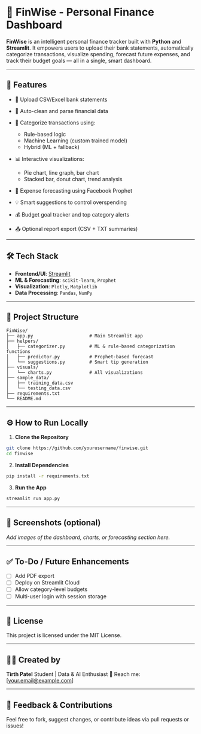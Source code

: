 # 💸 FinWise - Personal Finance Dashboard

**FinWise** is an intelligent personal finance tracker built with **Python** and **Streamlit**. It empowers users to upload their bank statements, automatically categorize transactions, visualize spending, forecast future expenses, and track their budget goals — all in a single, smart dashboard.

---

## 🚀 Features

* 📁 Upload CSV/Excel bank statements
* 🧹 Auto-clean and parse financial data
* 🧠 Categorize transactions using:

  * Rule-based logic
  * Machine Learning (custom trained model)
  * Hybrid (ML + fallback)
* 📊 Interactive visualizations:

  * Pie chart, line graph, bar chart
  * Stacked bar, donut chart, trend analysis
* 🔮 Expense forecasting using Facebook Prophet
* 💡 Smart suggestions to control overspending
* 💰 Budget goal tracker and top category alerts
* 📤 Optional report export (CSV + TXT summaries)

---

## 🛠️ Tech Stack

* **Frontend/UI**: [Streamlit](https://streamlit.io/)
* **ML & Forecasting**: `scikit-learn`, `Prophet`
* **Visualization**: `Plotly`, `Matplotlib`
* **Data Processing**: `Pandas`, `NumPy`

---

## 🧩 Project Structure

```
FinWise/
├── app.py                     # Main Streamlit app
├── helpers/
│   ├── categorizer.py         # ML & rule-based categorization functions
│   ├── predictor.py           # Prophet-based forecast
│   └── suggestions.py         # Smart tip generation
├── visuals/
│   └── charts.py              # All visualizations
├── sample_data/
│   ├── training_data.csv
│   └── testing_data.csv
├── requirements.txt
└── README.md
```

---

## ⚙️ How to Run Locally

1. **Clone the Repository**

```bash
git clone https://github.com/yourusername/finwise.git
cd finwise
```

2. **Install Dependencies**

```bash
pip install -r requirements.txt
```

3. **Run the App**

```bash
streamlit run app.py
```

---

## 📸 Screenshots (optional)

*Add images of the dashboard, charts, or forecasting section here.*

---

## ✅ To-Do / Future Enhancements

* [ ] Add PDF export
* [ ] Deploy on Streamlit Cloud
* [ ] Allow category-level budgets
* [ ] Multi-user login with session storage

---

## 📄 License

This project is licensed under the MIT License.

---

## 👨‍💻 Created by

**Tirth Patel**
Student | Data & AI Enthusiast
📧 Reach me: \[[your.email@example.com](mailto:your.email@example.com)]

---

## 💬 Feedback & Contributions

Feel free to fork, suggest changes, or contribute ideas via pull requests or issues!
